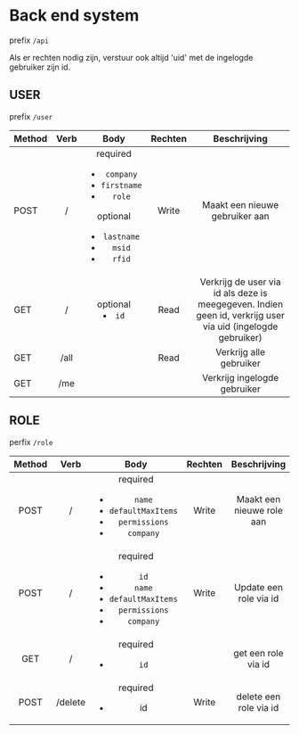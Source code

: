 # Back end system

prefix `/api`

Als er rechten nodig zijn, verstuur ook altijd 'uid' met de ingelogde gebruiker zijn id.

## USER

prefix `/user`

| Method | Verb |   Body | Rechten | Beschrijving |
| :----- | :--: | :----------------------------------------------------------------------------: | :----------------------------------------------------------------------: | :----: |
|POST| /| required<ul><li>`company`</li><li>`firstname`</li><li>`role`</li></ul> optional<ul><li>`lastname`</li><li>`msid`</li><li>`rfid`</li></ul>| Write| Maakt een nieuwe gebruiker aan|
| GET    |  /   |       optional <li>`id`</li>          | Read | Verkrijg de user via id als deze is meegegeven. Indien geen id, verkrijg user via uid (ingelogde gebruiker)|
| GET    | /all |                                                                                                                                                 |                           Read                           |  Verkrijg alle gebruiker   |
| GET    | /me  |                                                                                                                                                 |                                                   |    Verkrijg ingelogde gebruiker     |



## ROLE

perfix `/role`

| Method | Verb | Body | Rechten | Beschrijving |
| :----: | :--: | :--: | :----: | :---------: |
|POST| / | required <ul><li>`name`</li><li>`defaultMaxItems`</li><li>`permissions`</li><li>`company`</li><ul>|Write|Maakt een nieuwe role aan
|POST| / | required <ul><li>`id`</li><li>`name`</li><li>`defaultMaxItems`</li><li>`permissions`</li><li>`company`</li><ul>|Write|Update een role via id
|GET | / | required <ul><li>`id`</li><ul> | |get een role via id
|POST| /delete| required <ul><li>id</li><ul> | Write | delete een role via id
